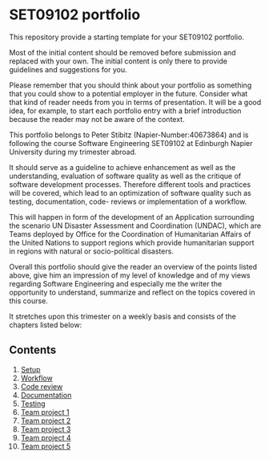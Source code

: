 # SET09102 portfolio

This repository provide a starting template for your SET09102 portfolio.

Most of the initial content should be removed before submission and replaced with your
own. The initial content is only there to provide guidelines and suggestions for you.

Please remember that you should think about your portfolio as something that you could
show to a potential employer in the future. Consider what that kind of reader needs from
you in terms of presentation. It will be a good idea, for example, to start each portfolio
entry with a brief introduction because the reader may not be aware of the context.


This portfolio belongs to Peter Stibitz (Napier-Number:40673864) and is following the 
course Software Engineering SET09102 at Edinburgh Napier University during my trimester abroad.

It should serve as a guideline to achieve enhancement as well as the 
understanding, evaluation of software quality as well as the critique of software development
processes. Therefore different tools and practices will be covered,
which lead to an optimization of software quality such as testing, documentation, code-
reviews or implementation of a workflow.

This will happen in form of the development of an Application surrounding the scenario
UN Disaster Assessment and Coordination (UNDAC), which are Teams deployed by
Office for the Coordination of Humanitarian Affairs of the United Nations to support 
regions which provide humanitarian support in regions with natural or socio-political disasters.

Overall this portfolio should give the reader an overview of the points listed above, give him an impression 
of my level of knowledge and of my views regarding Software Engineering and especially me the writer 
the opportunity to understand, summarize and reflect on the topics covered in this course.

It stretches upon this trimester on a weekly basis and consists of the chapters listed below:

## Contents

1. [Setup](week2_setup.md)
2. [Workflow](week3_workflow.md)
3. [Code review](week4_code_review.md)
4. [Documentation](week5_documentation.md)
5. [Testing](week6_testing.md)
6. [Team project 1](week8_project.md)
7. [Team project 2](week9_project.md)
8. [Team project 3](week10_project.md)
9. [Team project 4](week11_project.md)
10. [Team project 5](week12_project.md)
